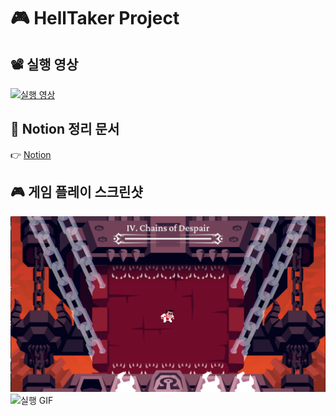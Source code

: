 # 🎮 HellTaker Project

## 📽 실행 영상
[![실행 영상](https://img.youtube.com/vi/NcZpMJ17Q5k/hqdefault.jpg)](https://www.youtube.com/watch?v=NcZpMJ17Q5k)

## 📝 Notion 정리 문서
👉 [Notion](https://far-seagull-e93.notion.site/Hell-Taker-122f3c6764898062afa1d420c84f9ee6)

## 🎮 게임 플레이 스크린샷
![플레이 샷1](images/ncvhh928d8g51.png)
![실행 GIF](https://github.com/yourusername/yourrepo/blob/main/images/damageChain.gif?raw=true)
